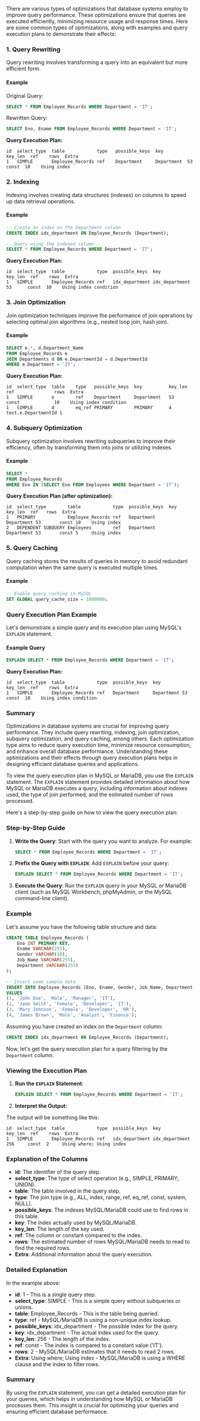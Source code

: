 There are various types of optimizations that database systems employ to improve query performance. These optimizations ensure that queries are executed efficiently, minimizing resource usage and response times. Here are some common types of optimizations, along with examples and query execution plans to demonstrate their effects:

### 1. Query Rewriting

Query rewriting involves transforming a query into an equivalent but more efficient form.

#### Example

Original Query:
```sql
SELECT * FROM Employee_Records WHERE Department = 'IT';
```

Rewritten Query:
```sql
SELECT Eno, Ename FROM Employee_Records WHERE Department = 'IT';
```

**Query Execution Plan:**
```plaintext
id  select_type  table            type   possible_keys  key       key_len  ref    rows  Extra
1   SIMPLE       Employee_Records ref    Department     Department  53     const  10    Using index
```

### 2. Indexing

Indexing involves creating data structures (indexes) on columns to speed up data retrieval operations.

#### Example

```sql
-- Create an index on the Department column
CREATE INDEX idx_department ON Employee_Records (Department);

-- Query using the indexed column
SELECT * FROM Employee_Records WHERE Department = 'IT';
```

**Query Execution Plan:**
```plaintext
id  select_type  table            type  possible_keys  key            key_len  ref    rows  Extra
1   SIMPLE       Employee_Records ref   idx_department idx_department 53      const  10    Using index condition
```

### 3. Join Optimization

Join optimization techniques improve the performance of join operations by selecting optimal join algorithms (e.g., nested loop join, hash join).

#### Example

```sql
SELECT e.*, d.Department_Name
FROM Employee_Records e
JOIN Departments d ON e.DepartmentId = d.DepartmentId
WHERE e.Department = 'IT';
```

**Query Execution Plan:**
```plaintext
id  select_type  table    type   possible_keys  key          key_len  ref               rows  Extra
1   SIMPLE       e        ref    Department     Department   53       const             10    Using index condition
1   SIMPLE       d        eq_ref PRIMARY        PRIMARY      4        test.e.DepartmentId 1
```

### 4. Subquery Optimization

Subquery optimization involves rewriting subqueries to improve their efficiency, often by transforming them into joins or utilizing indexes.

#### Example

```sql
SELECT *
FROM Employee_Records
WHERE Eno IN (SELECT Eno FROM Employees WHERE Department = 'IT');
```

**Query Execution Plan (after optimization):**
```plaintext
id  select_type        table            type  possible_keys  key       key_len  ref   rows  Extra
1   PRIMARY            Employee_Records ref   Department     Department 53       const 10    Using index
2   DEPENDENT SUBQUERY Employees        ref   Department     Department 53       const 5     Using index
```

### 5. Query Caching

Query caching stores the results of queries in memory to avoid redundant computation when the same query is executed multiple times.

#### Example

```sql
-- Enable query caching in MySQL
SET GLOBAL query_cache_size = 1000000;
```

### Query Execution Plan Example

Let's demonstrate a simple query and its execution plan using MySQL's `EXPLAIN` statement.

#### Example Query

```sql
EXPLAIN SELECT * FROM Employee_Records WHERE Department = 'IT';
```

**Query Execution Plan:**
```plaintext
id  select_type  table            type  possible_keys  key       key_len  ref    rows  Extra
1   SIMPLE       Employee_Records ref   Department     Department 53       const  10    Using index condition
```

### Summary

Optimizations in database systems are crucial for improving query performance. They include query rewriting, indexing, join optimization, subquery optimization, and query caching, among others. Each optimization type aims to reduce query execution time, minimize resource consumption, and enhance overall database performance. Understanding these optimizations and their effects through query execution plans helps in designing efficient database queries and applications.




To view the query execution plan in MySQL or MariaDB, you use the `EXPLAIN` statement. The `EXPLAIN` statement provides detailed information about how MySQL or MariaDB executes a query, including information about indexes used, the type of join performed, and the estimated number of rows processed.

Here's a step-by-step guide on how to view the query execution plan:

### Step-by-Step Guide

1. **Write the Query**: Start with the query you want to analyze. For example:
   ```sql
   SELECT * FROM Employee_Records WHERE Department = 'IT';
   ```

2. **Prefix the Query with `EXPLAIN`**: Add `EXPLAIN` before your query:
   ```sql
   EXPLAIN SELECT * FROM Employee_Records WHERE Department = 'IT';
   ```

3. **Execute the Query**: Run the `EXPLAIN` query in your MySQL or MariaDB client (such as MySQL Workbench, phpMyAdmin, or the MySQL command-line client).

### Example

Let's assume you have the following table structure and data:

```sql
CREATE TABLE Employee_Records (
    Eno INT PRIMARY KEY,
    Ename VARCHAR(255),
    Gender VARCHAR(10),
    Job_Name VARCHAR(255),
    Department VARCHAR(255)
);

-- Insert some sample data
INSERT INTO Employee_Records (Eno, Ename, Gender, Job_Name, Department)
VALUES
(1, 'John Doe', 'Male', 'Manager', 'IT'),
(2, 'Jane Smith', 'Female', 'Developer', 'IT'),
(3, 'Mary Johnson', 'Female', 'Developer', 'HR'),
(4, 'James Brown', 'Male', 'Analyst', 'Finance');
```

Assuming you have created an index on the `Department` column:

```sql
CREATE INDEX idx_department ON Employee_Records (Department);
```

Now, let's get the query execution plan for a query filtering by the `Department` column.

### Viewing the Execution Plan

1. **Run the `EXPLAIN` Statement**:
   ```sql
   EXPLAIN SELECT * FROM Employee_Records WHERE Department = 'IT';
   ```

2. **Interpret the Output**:

The output will be something like this:

```plaintext
id  select_type  table            type  possible_keys  key           key_len  ref    rows  Extra
1   SIMPLE       Employee_Records ref   idx_department idx_department 256     const  2     Using where; Using index
```

### Explanation of the Columns

- **id**: The identifier of the query step.
- **select_type**: The type of select operation (e.g., SIMPLE, PRIMARY, UNION).
- **table**: The table involved in the query step.
- **type**: The join type (e.g., ALL, index, range, ref, eq_ref, const, system, NULL).
- **possible_keys**: The indexes MySQL/MariaDB could use to find rows in this table.
- **key**: The index actually used by MySQL/MariaDB.
- **key_len**: The length of the key used.
- **ref**: The column or constant compared to the index.
- **rows**: The estimated number of rows MySQL/MariaDB needs to read to find the required rows.
- **Extra**: Additional information about the query execution.

### Detailed Explanation

In the example above:

- **id**: 1 - This is a single query step.
- **select_type**: SIMPLE - This is a simple query without subqueries or unions.
- **table**: Employee_Records - This is the table being queried.
- **type**: ref - MySQL/MariaDB is using a non-unique index lookup.
- **possible_keys**: idx_department - The possible index for the query.
- **key**: idx_department - The actual index used for the query.
- **key_len**: 256 - The length of the index.
- **ref**: const - The index is compared to a constant value ('IT').
- **rows**: 2 - MySQL/MariaDB estimates that it needs to read 2 rows.
- **Extra**: Using where; Using index - MySQL/MariaDB is using a WHERE clause and the index to filter rows.

### Summary

By using the `EXPLAIN` statement, you can get a detailed execution plan for your queries, which helps in understanding how MySQL or MariaDB processes them. This insight is crucial for optimizing your queries and ensuring efficient database performance.

